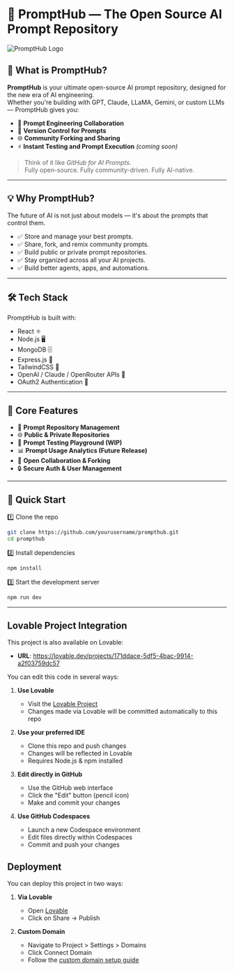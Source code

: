 # 🚀 PromptHub — The Open Source AI Prompt Repository

![PromptHub Logo](PromptHub.png)

## 🔮 What is PromptHub?

**PromptHub** is your ultimate open-source AI prompt repository, designed for the new era of AI engineering.  
Whether you're building with GPT, Claude, LLaMA, Gemini, or custom LLMs — PromptHub gives you:

- 🧠 **Prompt Engineering Collaboration**  
- 🔄 **Version Control for Prompts**  
- 🌐 **Community Forking and Sharing**  
- ⚡ **Instant Testing and Prompt Execution** *(coming soon)*

> Think of it like *GitHub for AI Prompts*.  
> Fully open-source. Fully community-driven. Fully AI-native.

---

## 💡 Why PromptHub?

The future of AI is not just about models — it's about the prompts that control them.

- ✅ Store and manage your best prompts.
- ✅ Share, fork, and remix community prompts.
- ✅ Build public or private prompt repositories.
- ✅ Stay organized across all your AI projects.
- ✅ Build better agents, apps, and automations.

---

## 🛠 Tech Stack

PromptHub is built with:
- React ⚛️
- Node.js 🖥️
- MongoDB 🗄️
- Express.js 🚀
- TailwindCSS 💅
- OpenAI / Claude / OpenRouter APIs 🧬
- OAuth2 Authentication 🔐

---

## 🎯 Core Features

- 🔖 **Prompt Repository Management**
- 🌐 **Public & Private Repositories**
- 🧪 **Prompt Testing Playground (WIP)**
- 📊 **Prompt Usage Analytics (Future Release)**
- 🤝 **Open Collaboration & Forking**
- 🔒 **Secure Auth & User Management**

---

## 🚀 Quick Start

1️⃣ Clone the repo

```bash
git clone https://github.com/yourusername/prompthub.git
cd prompthub
```

2️⃣ Install dependencies

```bash
npm install
```

3️⃣ Start the development server

```bash
npm run dev
```

---

## Lovable Project Integration

This project is also available on Lovable:
- **URL**: https://lovable.dev/projects/171ddace-5df5-4bac-9914-a2f03759dc57

You can edit this code in several ways:

1. **Use Lovable**
   - Visit the [Lovable Project](https://lovable.dev/projects/171ddace-5df5-4bac-9914-a2f03759dc57)
   - Changes made via Lovable will be committed automatically to this repo

2. **Use your preferred IDE**
   - Clone this repo and push changes
   - Changes will be reflected in Lovable
   - Requires Node.js & npm installed

3. **Edit directly in GitHub**
   - Use the GitHub web interface
   - Click the "Edit" button (pencil icon)
   - Make and commit your changes

4. **Use GitHub Codespaces**
   - Launch a new Codespace environment
   - Edit files directly within Codespaces
   - Commit and push your changes

## Deployment

You can deploy this project in two ways:

1. **Via Lovable**
   - Open [Lovable](https://lovable.dev/projects/171ddace-5df5-4bac-9914-a2f03759dc57)
   - Click on Share -> Publish

2. **Custom Domain**
   - Navigate to Project > Settings > Domains
   - Click Connect Domain
   - Follow the [custom domain setup guide](https://docs.lovable.dev/tips-tricks/custom-domain#step-by-step-guide)

